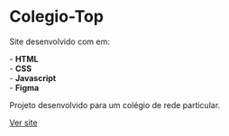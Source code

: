 # Colegio-Top

<p> Site desenvolvido com em:</p>
-  <strong> HTML </strong> <br>
-  <strong> CSS </strong> <br>
-  <strong> Javascript </strong> <br> 
-  <strong> Figma </strong>

<p> Projeto desenvolvido para um colégio de rede particular.</p> <a href="https://topsistemadeensino.com/"> Ver site </a> 

